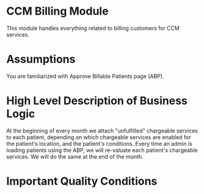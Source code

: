 # CCM Billing Module
This module handles everything related to billing customers for CCM services.

# Assumptions
You are familiarized with Approve Billable Patients page (ABP).

# High Level Description of Business Logic
At the beginning of every month we attach "unfulfilled" chargeable services to each patient, depending on which chargeable services are enabled for the patient's location, and the patient's conditions. Every time an admin is loading patients using the ABP, we will re-valuate each patient's chargeable services. We will do the same at the end of the month.

# Important Quality Conditions

